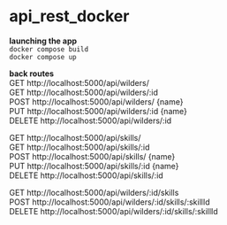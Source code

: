 # api_rest_docker  
  
**launching the app**  
`docker compose build`  
`docker compose up`  
  
**back routes**  
GET http://localhost:5000/api/wilders/  
GET http://localhost:5000/api/wilders/:id  
POST http://localhost:5000/api/wilders/ {name}  
PUT http://localhost:5000/api/wilders/:id {name}  
DELETE http://localhost:5000/api/wilders/:id  
  
GET http://localhost:5000/api/skills/  
GET http://localhost:5000/api/skills/:id  
POST http://localhost:5000/api/skills/ {name}  
PUT http://localhost:5000/api/skills/:id {name}  
DELETE http://localhost:5000/api/skills/:id  
  
GET http://localhost:5000/api/wilders/:id/skills  
POST http://localhost:5000/api/wilders/:id/skills/:skillId  
DELETE http://localhost:5000/api/wilders/:id/skills/:skillId  